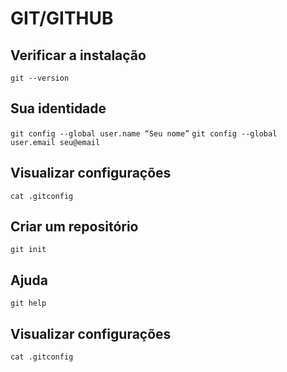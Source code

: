 # GIT/GITHUB

## Verificar a instalação
`git --version`

## Sua identidade
`git config --global user.name “Seu nome”`
`git config --global user.email seu@email`

## Visualizar configurações
`cat .gitconfig`

## Criar um repositório
`git init`

## Ajuda
`git help`

## Visualizar configurações
`cat .gitconfig`